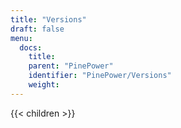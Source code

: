 ```yaml
---
title: "Versions"
draft: false
menu:
  docs:
    title:
    parent: "PinePower"
    identifier: "PinePower/Versions"
    weight: 
---
```


{{< children >}}

